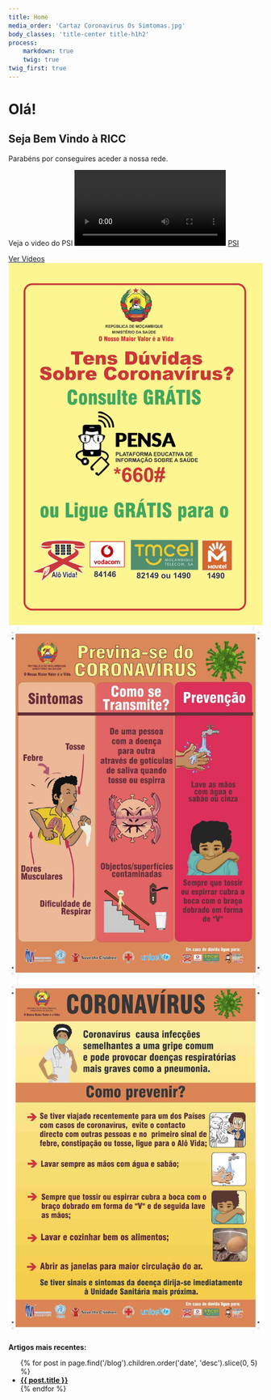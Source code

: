 ```yaml
---
title: Home
media_order: 'Cartaz Coronavirus Os Simtomas.jpg'
body_classes: 'title-center title-h1h2'
process:
    markdown: true
    twig: true
twig_first: true
---
```


# Olá!
## Seja Bem Vindo à RICC

Parabéns por conseguires aceder a nossa rede.

Veja o video do PSI ![Jeito_final%20-%20Wi-Fi.m4v](/blog/psi/Jeito_final%20-%20Wi-Fi.m4v?loop=1&controls=1&autoplay=0)
[PSI](/blog/psi)

[Ver Videos](/videos?classes=button,big)
![Coronavirus Flyer MINED](Coronavirus%20Contactos%20emergencias.jpg?lightbox=600,400&resize=200,400)
![](Cartaz%20Coronavirus%20Os%20Simtomas.jpg?lightbox=600,400&resize=200,400)
![Como Previnir do Corona](Cartaz%20Coronavirus%20Homepage.jpg?lightbox=600,400&resize=200,400)

**Artigos mais recentes:**
<ul>
{% for post in page.find('/blog').children.order('date', 'desc').slice(0, 5) %}
    <li class="recent-posts">
        <strong><a href="{{ post.url }}">{{ post.title }}</a></strong>
    </li>
{% endfor %}
</ul>
